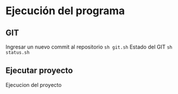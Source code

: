 # Ejecución del programa

## GIT 
Ingresar un nuevo commit al repositorio
`sh git.sh`
Estado del GIT
`sh status.sh`

## Ejecutar proyecto
Ejecucion del proyecto
